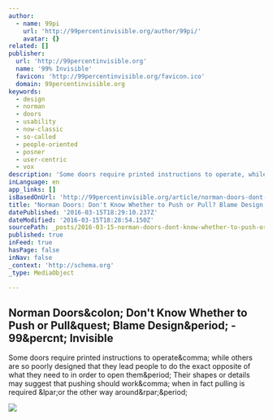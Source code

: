 ```yaml
---
author:
  - name: 99pi
    url: 'http://99percentinvisible.org/author/99pi/'
    avatar: {}
related: []
publisher:
  url: 'http://99percentinvisible.org'
  name: '99% Invisible'
  favicon: 'http://99percentinvisible.org/favicon.ico'
  domain: 99percentinvisible.org
keywords:
  - design
  - norman
  - doors
  - usability
  - now-classic
  - so-called
  - people-oriented
  - posner
  - user-centric
  - vox
description: 'Some doors require printed instructions to operate, while others are so poorly designed that they lead people to do the exact opposite of what they need to in order to open them. Their shapes or details may suggest that pushing should work, when in fact pulling is required (or the other way around).'
inLanguage: en
app_links: []
isBasedOnUrl: 'http://99percentinvisible.org/article/norman-doors-dont-know-whether-push-pull-blame-design/'
title: "Norman Doors: Don't Know Whether to Push or Pull? Blame Design. - 99% Invisible"
datePublished: '2016-03-15T18:29:10.237Z'
dateModified: '2016-03-15T18:28:54.150Z'
sourcePath: _posts/2016-03-15-norman-doors-dont-know-whether-to-push-or-pull-blame-desi.md
published: true
inFeed: true
hasPage: false
inNav: false
_context: 'http://schema.org'
_type: MediaObject

---
```

<article style=""><h1>Norman Doors&amp;colon; Don't Know Whether to Push or Pull&amp;quest; Blame Design&amp;period; - 99&amp;percnt; Invisible</h1><p>Some doors require printed instructions to operate&amp;comma; while others are so poorly designed that they lead people to do the exact opposite of what they need to in order to open them&amp;period; Their shapes or details may suggest that pushing should work&amp;comma; when in fact pulling is required &amp;lpar;or the other way around&amp;rpar;&amp;period;</p><img src="http://99percentinvisible.org/wp-content/uploads/2016/02/pulldoors.jpg" /></article>